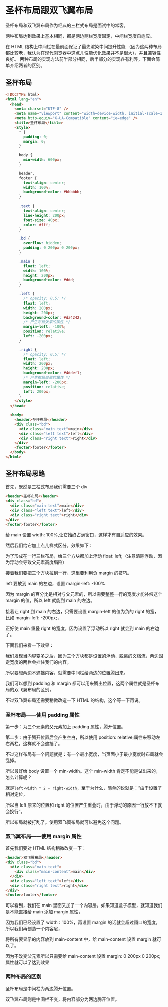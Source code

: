 # 圣杯布局跟双飞翼布局

圣杯布局和双飞翼布局作为经典的三栏式布局是面试中的常客。

两种布局达到效果上基本相同，都是两边两栏宽度固定，中间栏宽度自适应。

在 HTML 结构上中间栏在最前面保证了最先渲染中间提升性能
（因为这两种布局都比较老，我认为在现代浏览器中这点儿性能优化效果并不是很大），并且兼容性良好。
两种布局的实现方法前半部分相同，后半部分的实现各有利弊，下面会简单介绍两者的区别。

## 圣杯布局

```html
<!DOCTYPE html>
<html lang="en">
  <head>
    <meta charset="UTF-8" />
    <meta name="viewport" content="width=device-width, initial-scale=1.0" />
    <meta http-equiv="X-UA-Compatible" content="ie=edge" />
    <title>圣杯布局</title>
    <style>
      * {
        padding: 0;
        margin: 0;
      }

      body {
        min-width: 600px;
      }

      header,
      footer {
        text-align: center;
        width: 100%;
        background-color: #bbbbbb;
      }

      .text {
        text-align: center;
        line-height: 200px;
        font-size: 40px;
        color: #fff;
      }

      .bd {
        overflow: hidden;
        padding: 0 200px 0 200px;
      }

      .main {
        float: left;
        width: 100%;
        height: 200px;
        background-color: #ddd;
      }

      .left {
        /* opacity: 0.5; */
        float: left;
        width: 200px;
        height: 200px;
        background-color: #da4242;
        /* 产生布局效果的属性 */
        margin-left: -100%;
        position: relative;
        left: -200px;
      }

      .right {
        /* opacity: 0.5; */
        float: left;
        width: 200px;
        height: 200px;
        background-color: #4ddef1;
        /* 产生布局效果的属性 */
        margin-left: -200px;
        position: relative;
        left: 200px;
      }
    </style>
  </head>

  <body>
    <header>圣杯布局</header>
    <div class="bd">
      <div class="main text">main</div>
      <div class="left text">left</div>
      <div class="right text">right</div>
    </div>
    <footer>footer</footer>
  </body>
</html>
```

## 圣杯布局思路

首先，既然是三栏式布局我们需要三个 div

```html
<header>圣杯布局</header>
<div class="bd">
  <div class="main text">main</div>
  <div class="left text">left</div>
  <div class="right text">right</div>
</div>
<footer>footer</footer>
```

给 main 设置 width: 100%,让它始终占满窗口，这样才有自适应的效果。

然后我们给它加上点儿样式区分，效果如下：

为了形成在一行三栏布局，给三个方块都加上浮动 float: left;（注意清除浮动，因为浮动会导致父元素高度塌陷）

接着我们要把三个方块拉到一行，这里要利用负 margin 的技巧。

left 要放到 main 的左边，设置 margin-left: -100%

因为 margin 的百分比是相对与父元素的，所以需要整整一行的宽度才能补偿这个 margin 的值，所以 left 就能到 main 的左边。

接着让 right 到 main 的右边，只需要设置 margin-left 的值为负的 right 的宽，比如 margin-left: -200px;，

正好使 main 重叠 right 的宽度，因为设置了浮动所以 right 就会到 main 的右边了。

下面我们来看一下效果：

我们发现当内容变多之后，因为三个方块都是设置的浮动，脱离的文档流，两边固定宽度的两栏会挡住我们的内容。

所以要想两边不遮挡内容，就需要中间栏给两边的位置腾出来。

我们可以想到 padding 和 margin 都可以用来腾出位置，这两个属性就是圣杯布局的双飞翼布局的区别，

不过双飞翼布局还需要稍微改造一下 HTML 的结构，这个等一下再说。

### 圣杯布局——使用 padding 属性

第一步：为三个元素的父元素加上 padding 属性，腾开位置。

第二步：由于腾开位置后会产生空白，所以使用 position: relative;属性来移动左右两栏，这样就不会遮挡了。

不过这样布局有一个问题就是：有一个最小宽度，当页面小于最小宽度时布局就会乱掉。

所以最好给 body 设置一个 min-width。这个 min-width 肯定不能是试出来的，怎么计算呢？

就是`left-width * 2 + right-width`，至于为什么，简单的说就是：“由于设置了相对定位，

所以当 left 原来的位置和 right 的位置产生重叠时，由于浮动的原因一行放不下就会换行”。

所以布局就被打乱了。使用双飞翼布局就可以避免这个问题。

### 双飞翼布局——使用 margin 属性

首先我们要对 HTML 结构稍微改变一下：

```html
<header>双飞翼布局</header>
<div class="bd">
  <div class="main text">
    <div class="main-content">main</div>
  </div>
  <div class="left text">left</div>
  <div class="right text">right</div>
</div>
<footer>footer</footer>
```

可以看到，我们在 main 里面又加了一个内容层。如果知道盒子模型，就知道我们是不能直接给 main 添加 margin 属性，

因为我们已经设置了 width：100%，再设置 margin 的话就会超过窗口的宽度，所以我们再创造一个内容层，

将所有要显示的内容放到 main-content 中，给 main-content 设置 margin 就可以了。

因为不改变父元素所以只需要给 main-content 设置 margin: 0 200px 0 200px;属性就可以了达到效果

### 两种布局的区别

圣杯布局是中间栏为两边腾开位置。

双飞翼布局则是中间栏不变，将内容部分为两边腾开位置。
